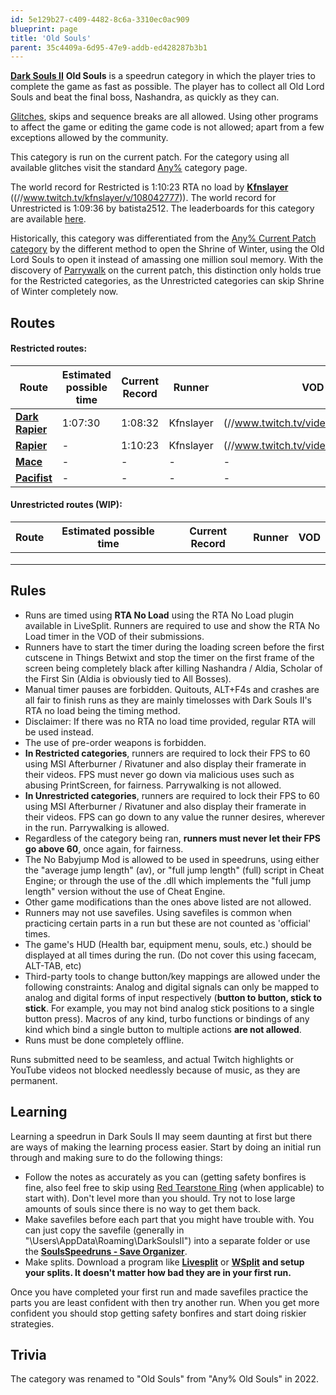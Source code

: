 ```yaml
---
id: 5e129b27-c409-4482-8c6a-3310ec0ac909
blueprint: page
title: 'Old Souls'
parent: 35c4409a-6d95-47e9-addb-ed428287b3b1
---
```

[**Dark Souls II**](/darksouls2)  **Old Souls** is a speedrun category in which the player tries to complete the game as fast as possible. The player has to collect all Old Lord Souls and beat the final boss, Nashandra, as quickly as they can.

[Glitches](/glitches), skips and sequence breaks are all allowed. Using other programs to affect the game or editing the game code is not allowed; apart from a few exceptions allowed by the community.

This category is run on the current patch. For the category using all available glitches visit the standard [Any%](/any-darksouls2) category page.

The world record for Restricted is 1:10:23 RTA no load by [**Kfnslayer**](//twitch.tv/Kfnslayer) ((//www.twitch.tv/kfnslayer/v/108042777)). The world record for Unrestricted is 1:09:36 by batista2512. The leaderboards for this category are available [here](/darksouls2-leaderboard).

Historically, this category was differentiated from the [Any% Current Patch category](/darksouls2/any-current-patch) by the different method to open the Shrine of Winter, using the Old Lord Souls to open it instead of amassing one million soul memory. With the discovery of [Parrywalk](/darksouls2/parrywalk) on the current patch, this distinction only holds true for the Restricted categories, as the Unrestricted categories can skip Shrine of Winter completely now.

## Routes

#### Restricted routes:

| Route | Estimated possible time | Current Record | Runner | VOD |
| --- | --- | --- | --- | --- |
| [**Dark Rapier**](/darksouls2/dark-rapier) | 1:07:30 | 1:08:32 | Kfnslayer | (//www.twitch.tv/videos/547446041) |
| [**Rapier**](//pastebin.com/A4zGbvtc) | - | 1:10:23 | Kfnslayer | (//www.twitch.tv/videos/108042777) |
| [**Mace**](//pastebin.com/A4zGbvtc) | - | - | - | - |
| [**Pacifist**](//pastebin.com/A4zGbvtc) | - | - | - | - |

#### Unrestricted routes (WIP):

| Route | Estimated possible time | Current Record | Runner | VOD |
| --- | --- | --- | --- | --- |
|  |  |  |  |  |
|  |  |  |  |  |
|  |  |  |  |  |

## Rules

- Runs are timed using **RTA No Load** using the RTA No Load plugin available in LiveSplit. Runners are required to use and show the RTA No Load timer in the VOD of their submissions.
- Runners have to start the timer during the loading screen before the first cutscene in Things Betwixt and stop the timer on the first frame of the screen being completely black after killing Nashandra / Aldia, Scholar of the First Sin (Aldia is obviously tied to All Bosses).
- Manual timer pauses are forbidden. Quitouts, ALT+F4s and crashes are all fair to finish runs as they are mainly timelosses with Dark Souls II's RTA no load being the timing method.
- Disclaimer: If there was no RTA no load time provided, regular RTA will be used instead.
- The use of pre-order weapons is forbidden.
- **In Restricted categories**, runners are required to lock their FPS to 60 using MSI Afterburner / Rivatuner and also display their framerate in their videos. FPS must never go down via malicious uses such as abusing PrintScreen, for fairness. Parrywalking is not allowed.
- **In Unrestricted categories**, runners are required to lock their FPS to 60 using MSI Afterburner / Rivatuner and also display their framerate in their videos. FPS can go down to any value the runner desires, wherever in the run. Parrywalking is allowed.
- Regardless of the category being ran, **runners must never let their FPS go above 60**, once again, for fairness.
- The No Babyjump Mod is allowed to be used in speedruns, using either the "average jump length" (av), or "full jump length" (full) script in Cheat Engine; or through the use of the .dll which implements the "full jump length" version without the use of Cheat Engine.
- Other game modifications than the ones above listed are not allowed.
- Runners may not use savefiles. Using savefiles is common when practicing certain parts in a run but these are not counted as 'official' times.
- The game's HUD (Health bar, equipment menu, souls, etc.) should be displayed at all times during the run. (Do not cover this using facecam, ALT-TAB, etc)
- Third-party tools to change button/key mappings are allowed under the following constraints: Analog and digital signals can only be mapped to analog and digital forms of input respectively (**button to button, stick to stick**. For example, you may not bind analog stick positions to a single button press). Macros of any kind, turbo functions or bindings of any kind which bind a single button to multiple actions **are not allowed**.
- Runs must be done completely offline.

Runs submitted need to be seamless, and actual Twitch highlights or YouTube videos not blocked needlessly because of music, as they are permanent.

## Learning

Learning a speedrun in Dark Souls II may seem daunting at first but there are ways of making the learning process easier. Start by doing an initial run through and making sure to do the following things:

- Follow the notes as accurately as you can (getting safety bonfires is fine, also feel free to skip using [Red Tearstone Ring](//darksouls2.wikidot.com/red-tearstone-ring) (when applicable) to start with). Don't level more than you should. Try not to lose large amounts of souls since there is no way to get them back.
- Make savefiles before each part that you might have trouble with. You can just copy the savefile (generally in "\Users<YourName>\AppData\Roaming\DarkSoulsII<SomeCode>") into a separate folder or use the [**SoulsSpeedruns - Save Organizer**](https://github.com/Kahmul/SoulsSpeedruns-Save-Organizer/releases).
- Make splits. Download a program like [**Livesplit**](//livesplit.org/) or [**WSplit**](//www.mediafire.com/download/x6e6g8d0m5daa3q/WSplit+1.5.2.zip)  **and setup your splits. It doesn't matter how bad they are in your first run.**

Once you have completed your first run and made savefiles practice the parts you are least confident with then try another run. When you get more confident you should stop getting safety bonfires and start doing riskier strategies.

## Trivia

The category was renamed to "Old Souls" from "Any% Old Souls" in 2022.
